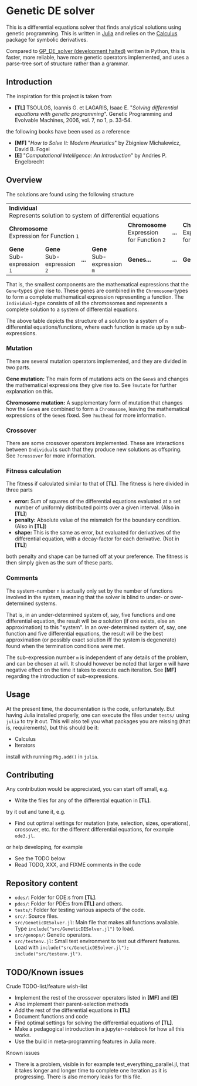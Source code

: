 # Genetic DE solver

This is a differential equations solver that finds analytical solutions using genetic programming. This is written in [Julia](https://github.com/JuliaLang/julia) and relies on the [Calculus](https://github.com/johnmyleswhite/Calculus.jl) package for symbolic derivatives.

Compared to [GP_DE_solver (development halted)](https://github.com/johanbluecreek/GP_DE_solver) written in Python, this is faster, more reliable, have more genetic operators implemented, and uses a parse-tree sort of structure rather than a grammar.

## Introduction

The inspiration for this project is taken from

* **[TL]** TSOULOS, Ioannis G. et LAGARIS, Isaac E. "*Solving differential equations with genetic programming*". Genetic Programming and Evolvable Machines, 2006, vol. 7, no 1, p. 33-54.

the following books have been used as a reference

* **[MF]** "*How to Solve It: Modern Heuristics*" by Zbigniew Michalewicz, David
B. Fogel
* **[E]** "*Computational Intelligence: An Introduction*" by Andries P.
Engelbrecht

## Overview

The solutions are found using the following structure

<table>
  <tr>
    <td colspan="13"><b>Individual</b><br/> Represents solution to system of differential equations </td>
  </tr>
  <tr>
    <td colspan="4"><b>Chromosome</b><br/> Expression for Function <code>1</code> </td>
    <td colspan="4"><b>Chromosome</b><br/> Expression for Function <code>2</code> </td>
    <td ><b>...</b></td>
    <td colspan="4"><b>Chromosome</b><br/> Expression for Function <code>n</code></td>
  </tr>
  <tr>
    <td><b>Gene</b><br/> Sub-expression <code>1</code> </td>
    <td><b>Gene</b><br/> Sub-expression <code>2</code> </td>
    <td><b>...</b></td>
    <td><b>Gene</b><br/> Sub-expression <code>m</code> </td>
    <td colspan="4"><b>Genes...</b></td>
    <td><b>...</b></td>
    <td colspan="4"><b>Genes...</b></td>
  </tr>
</table>

That is, the smallest components are the mathematical expressions that the `Gene`-types give rise to. These genes are combined in the `Chromosome`-types to form a complete mathematical expression representing a function. The `Individual`-type consists of all the chromosomes and represents a complete solution to a system of differential equations.

The above table depicts the structure of a solution to a system of `n` differential equations/functions, where each function is made up by `m` sub-expressions.

### Mutation

There are several mutation operators implemented, and they are divided in two parts.

**Gene mutation:** The main form of mutations acts on the `Gene`s and changes the mathematical expressions they give rise to. See `?mutate` for further explanation on this.

**Chromosome mutation:** A supplementary form of mutation that changes how the `Gene`s are combined to form a `Chromosome`, leaving the mathematical expressions of the `Gene`s fixed. See `?muthead` for more information.

### Crossover

There are some crossover operators implemented. These are interactions between `Individual`s such that they produce new solutions as offspring. See `?crossover` for more information.

### Fitness calculation

The fitness if calculated similar to that of **[TL]**. The fitness is here divided in three parts

* **error:** Sum of squares of the differential equations evaluated at a set number of uniformly distributed points over a given interval. (Also in **[TL]**)
* **penalty:** Absolute value of the mismatch for the boundary condition. (Also in **[TL]**)
* **shape:** This is the same as error, but evaluated for derivatives of the differential equation, with a decay-factor for each derivative. (Not in **[TL]**)

both penalty and shape can be turned off at your preference. The fitness is then simply given as the sum of these parts.

### Comments

The system-number `n` is actually only set by the number of functions involved in the system, meaning that the solver is blind to under- or over-determined systems.

That is, in an under-determined system of, say, five functions and one differential equation, the result will be *a* solution (if one exists, else an approximation) to this "system". In an over-determined system of, say, one function and five differential equations, the result will be the best approximation (or possibly exact solution iff the system is degenerate) found when the termination conditions were met.

The sub-expression number `m` is independent of any details of the problem, and can be chosen at will. It should however be noted that larger `m` will have negative effect on the time it takes to execute each iteration. See **[MF]** regarding the introduction of sub-expressions.

## Usage

At the present time, the documentation is the code, unfortunately. But having Julia installed properly, one can execute the files under `tests/` using `julia` to try it out. This will also tell you what packages you are missing (that is, requirements), but this should be it:

 * Calculus
 * Iterators

install with running `Pkg.add()` in `julia`.

## Contributing

Any contribution would be appreciated, you can start off small, e.g.

* Write the files for any of the differential equation in **[TL]**.

try it out and tune it, e.g.

* Find out optimal settings for mutation (rate, selection, sizes, operations), crossover, etc. for the different differential equations, for example `ode3.jl`.

or help developing, for example

* See the TODO below
* Read TODO, XXX, and FIXME comments in the code

## Repository content

* `odes/`: Folder for ODE:s from **[TL]**.
* `pdes/`: Folder for PDE:s from **[TL]** and others.
* `tests/`: Folder for testing various aspects of the code.
* `src/`: Source files.
* `src/GeneticDESolver.jl`: Main file that makes all functions available. Type `include("src/GeneticDESolver.jl")` to load.
* `src/genops/`: Genetic operators.
* `src/testenv.jl`: Small test environment to test out different features. Load with `include("src/GeneticDESolver.jl"); include("src/testenv.jl")`.

## TODO/Known issues

Crude TODO-list/feature wish-list

* Implement the rest of the crossover operators listed in **[MF]** and **[E]**
* Also implement their parent-selection methods
* Add the rest of the differential equations in **[TL]**
* Document functions and code
* Find optimal settings for solving the differential equations of **[TL]**.
* Make a pedagogical introduction in a jupyter-notebook for how all this works.
* Use the build in meta-programming features in Julia more.

Known issues

* There is a problem, visible in for example test_everything_parallel.jl, that it takes longer and longer time to complete one iteration as it is progressing. There is also memory leaks for this file.
